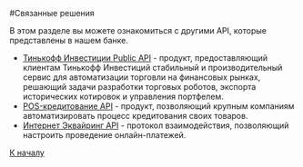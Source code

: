 #Связанные решения


В этом разделе вы можете ознакомиться с другими API, которые представлены в нашем банке.

*   [Тинькофф Инвестиции Public API](https://tinkoffcreditsystems.github.io/invest-openapi/) - продукт, предоставляющий клиентам Тинькофф Инвестиций стабильный и производительный сервис для автоматизации торговли на финансовых рынках, решающий задачи разработки торговых роботов, экспорта исторических котировок и управления портфелем.
*   [POS-кредитование API](https://forma.tinkoff.ru/docs/credit/api/) - продукт, позволяющий крупным компаниям автоматизировать процесс кредитования своих товаров.
*   [Интернет Эквайринг API](https://acdn.tinkoff.ru/static/documents/merchant_api_protocoI_eacq.pdf) - протокол взаимодействия, позволяющий настроить проведение онлайн-платежей.

[К началу](#)


